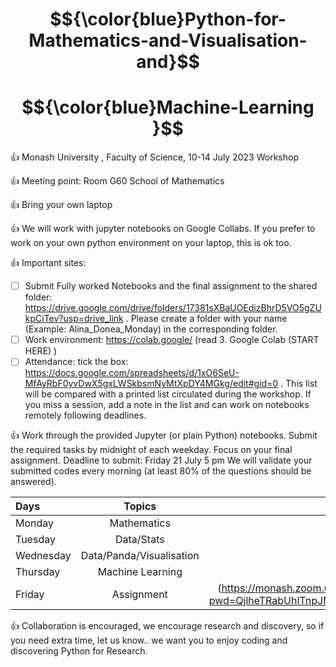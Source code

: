# $${\color{blue}Python-for-Mathematics-and-Visualisation-and}$$
# $${\color{blue}Machine-Learning }$$
:+1: Monash University , Faculty of Science,  10-14 July 2023 Workshop

:+1: Meeting point: 
Room G60 School of Mathematics

:+1: Bring your own laptop

:+1: We will work with jupyter notebooks on Google Collabs. If you prefer to work on your own python environment on your laptop, this is ok too. 


:+1: Important sites:
- [ ] Submit Fully worked Notebooks and the final assignment to the shared folder: https://drive.google.com/drive/folders/17381sXBaUOEdizBhrD5VO5gZUkpCiTev?usp=drive_link . Please create a folder with your name (Example: Alina_Donea_Monday) in the corresponding folder.
- [ ] Work environment: https://colab.google/ (read 3. Google Colab (START HERE) )
- [ ] Attendance: tick the box: https://docs.google.com/spreadsheets/d/1xO6SeU-MfAyRbF0yvDwX5gxLWSkbsmNyMtXpDY4MGkg/edit#gid=0 .  This list will be compared with a printed list circulated during the workshop. If  you miss a session, add a note in the list and can work on notebooks remotely following deadlines.

:+1: Work through the provided Jupyter (or plain Python) notebooks. 
Submit the required tasks by midnight of each weekday. 
Focus on your final assignment. Deadline to submit: Friday 21 July 5 pm
We will validate your submitted codes every morning (at least 80% of the questions should be answered).

| Days | Topics | Assignments  |
| :---         |     :---:      |          ---: |
| Monday  | Mathematics    | Worksheet 1.1 1   |
| Tuesday      | Data/Stats      | Worksheet  2.1    |
| Wednesday      | Data/Panda/Visualisation| Notebook 3    |
| Thursday      | Machine Learning     | Notebook 4     |
| Friday     | Assignment     | (https://monash.zoom.us/j/81354255303?pwd=QjlheTRabUhlTnpJMlcxb3lsdVpJQT09)   |

:+1: Collaboration is encouraged, we encourage research and discovery, so if you need extra time, let us know.. we want you to enjoy coding and discovering Python for Research.
